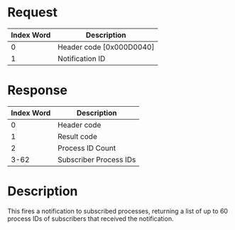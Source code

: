 # Request

| Index Word | Description                |
|------------|----------------------------|
| 0          | Header code \[0x000D0040\] |
| 1          | Notification ID            |

# Response

| Index Word | Description            |
|------------|------------------------|
| 0          | Header code            |
| 1          | Result code            |
| 2          | Process ID Count       |
| 3-62       | Subscriber Process IDs |

# Description

This fires a notification to subscribed processes, returning a list of
up to 60 process IDs of subscribers that received the notification.